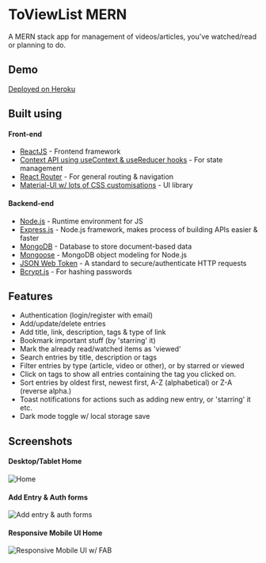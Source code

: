 # ToViewList MERN

A MERN stack app for management of videos/articles, you've watched/read or planning to do.

## Demo

[Deployed on Heroku](https://to-view-list.herokuapp.com/)

## Built using

#### Front-end

- [ReactJS](https://reactjs.org/) - Frontend framework
- [Context API using useContext & useReducer hooks](https://reactjs.org/docs/context.html) - For state management
- [React Router](https://reactrouter.com/) - For general routing & navigation
- [Material-UI w/ lots of CSS customisations](https://material-ui.com/) - UI library

#### Backend-end

- [Node.js](https://nodejs.org/en/) - Runtime environment for JS
- [Express.js](https://expressjs.com/) - Node.js framework, makes process of building APIs easier & faster
- [MongoDB](https://www.mongodb.com/) - Database to store document-based data
- [Mongoose](https://mongoosejs.com/) - MongoDB object modeling for Node.js
- [JSON Web Token](https://jwt.io/) - A standard to secure/authenticate HTTP requests
- [Bcrypt.js](https://www.npmjs.com/package/bcryptjs) - For hashing passwords

## Features

- Authentication (login/register with email)
- Add/update/delete entries
- Add title, link, description, tags & type of link
- Bookmark important stuff (by 'starring' it)
- Mark the already read/watched items as 'viewed'
- Search entries by title, description or tags
- Filter entries by type (article, video or other), or by starred or viewed
- Click on tags to show all entries containing the tag you clicked on.
- Sort entries by oldest first, newest first, A-Z (alphabetical) or Z-A (reverse alpha.)
- Toast notifications for actions such as adding new entry, or 'starring' it etc.
- Dark mode toggle w/ local storage save

## Screenshots

#### Desktop/Tablet Home

![Home](https://github.com/amand33p/to-view-list-mern/blob/master/screenshots/desktop-home.png)

#### Add Entry & Auth forms

![Add entry & auth forms](https://github.com/amand33p/to-view-list-mern/blob/master/screenshots/forms.png)

#### Responsive Mobile UI Home

![Responsive Mobile UI w/ FAB](https://github.com/amand33p/to-view-list-mern/blob/master/screenshots/mobile-ui.png)
